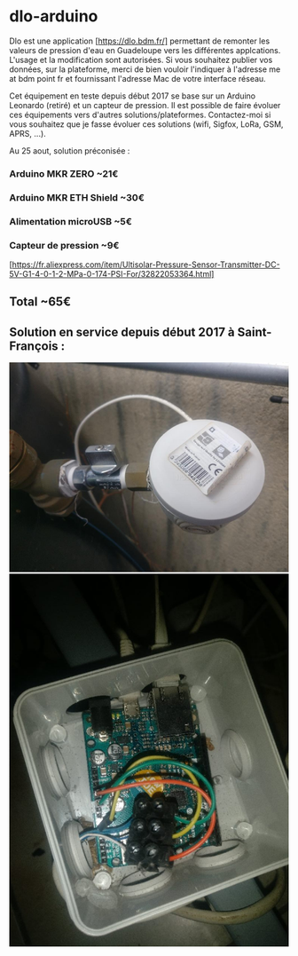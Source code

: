 # dlo-arduino

Dlo est une application [https://dlo.bdm.fr/] permettant de remonter les valeurs de pression d'eau en Guadeloupe vers les différentes applcations.
L'usage et la modification sont autorisées. Si vous souhaitez publier vos données, sur la plateforme, merci de bien vouloir l'indiquer à l'adresse me at bdm point fr et fournissant l'adresse Mac de votre interface réseau.

Cet équipement en teste depuis début 2017 se base sur un Arduino Leonardo (retiré) et un capteur de pression. Il est possible de faire évoluer ces équipements vers d'autres solutions/plateformes. Contactez-moi si vous souhaitez que je fasse évoluer ces solutions (wifi, Sigfox, LoRa, GSM, APRS, ...).

Au 25 aout, solution préconisée :

### Arduino MKR ZERO        ~21€
### Arduino MKR ETH Shield  ~30€      
### Alimentation microUSB   ~5€
### Capteur de pression     ~9€
[https://fr.aliexpress.com/item/Ultisolar-Pressure-Sensor-Transmitter-DC-5V-G1-4-0-1-2-MPa-0-174-PSI-For/32822053364.html]
## Total ~65€

## Solution en service depuis début 2017 à Saint-François :
![capteur en boitier extérieur](https://raw.githubusercontent.com/fg8oj/dlo-arduino/master/40040295_527905294314173_2682486227751403520_n.jpg)
![sonde Dlo](https://raw.githubusercontent.com/fg8oj/dlo-arduino/master/40010748_285963318866123_2757734406964641792_n.jpg)
